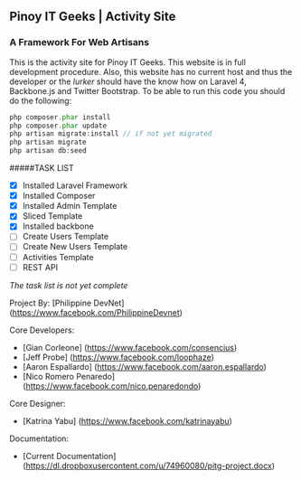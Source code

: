 ## Pinoy IT Geeks | Activity Site

### A Framework For Web Artisans

This is the activity site for Pinoy IT Geeks. This website is in full development procedure. Also, this website has no current host
and thus the developer or the *lurker* should have the know how on Laravel 4, Backbone.js and Twitter Bootstrap.
To be able to run this code you should do the following:

```PHP
php composer.phar install
php composer.phar update
php artisan migrate:install // if not yet migrated
php artisan migrate
php artisan db:seed
```

#####TASK LIST

- [x] Installed Laravel Framework
- [x] Installed Composer
- [x] Installed Admin Template
- [x] Sliced Template
- [x] Installed backbone
- [ ] Create Users Template
- [ ] Create New Users Template
- [ ] Activities Template
- [ ] REST API

*The task list is not yet complete*

Project By: [Philippine DevNet] (https://www.facebook.com/PhilippineDevnet) 

Core Developers:
- [Gian Corleone] (https://www.facebook.com/consencius)
- [Jeff Probe] (https://www.facebook.com/loophaze)
- [Aaron Espallardo] (https://www.facebook.com/aaron.espallardo)
- [Nico Romero Penaredo] (https://www.facebook.com/nico.penaredondo)

Core Designer:
- [Katrina Yabu] (https://www.facebook.com/katrinayabu)

Documentation:
- [Current Documentation] (https://dl.dropboxusercontent.com/u/74960080/pitg-project.docx)
